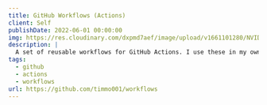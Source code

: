 ```yaml
---
title: GitHub Workflows (Actions)
client: Self
publishDate: 2022-06-01 00:00:00
img: https://res.cloudinary.com/dxpmd7aef/image/upload/v1661101280/NVIDIA_Share_2022-08-21_18-00-28_eb0x9h.png
description: |
  A set of reusable workflows for GitHub Actions. I use these in my own CI/CD pipelines.
tags:
  - github
  - actions
  - workflows
url: https://github.com/timmo001/workflows
---
```

